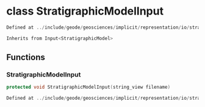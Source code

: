 # class StratigraphicModelInput

```cpp
Defined at ../include/geode/geosciences/implicit/representation/io/stratigraphic_model_input.h#46
```

```cpp
Inherits from Input<StratigraphicModel>
```



## Functions

### StratigraphicModelInput

```cpp
protected void StratigraphicModelInput(string_view filename)
```

```cpp
Defined at ../include/geode/geosciences/implicit/representation/io/stratigraphic_model_input.h#54
```



